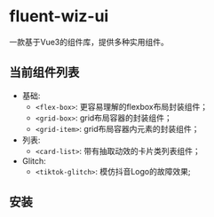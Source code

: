 # fluent-wiz-ui

一款基于Vue3的组件库，提供多种实用组件。

## 当前组件列表

- 基础:
    - `<flex-box>`: 更容易理解的flexbox布局封装组件；
    - `<grid-box>`: grid布局容器的封装组件；
    - `<grid-item>`: grid布局容器内元素的封装组件；
- 列表:
    - `<card-list>`: 带有抽取动效的卡片类列表组件；
- Glitch:
    - `<tiktok-glitch>`: 模仿抖音Logo的故障效果;

## 安装
